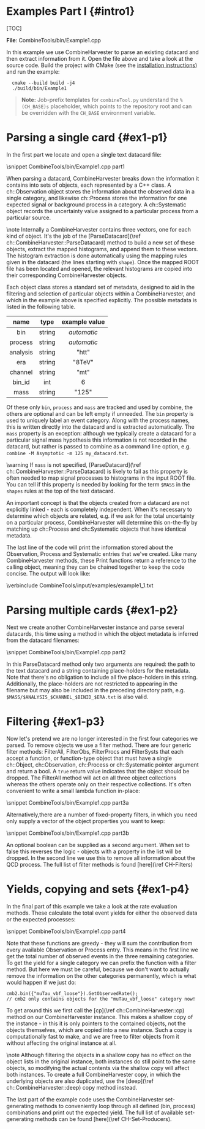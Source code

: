 Examples Part I {#intro1}
=========================

[TOC]


**File**: CombineTools/bin/Example1.cpp

  In this example we use CombineHarvester to parse an existing datacard and
  then extract information from it. Open the file above and take a look at the
  source code. Build the project with CMake (see the
  [installation instructions](../README.md#installation)) and run the
  example:

      cmake --build build -j4
      ./build/bin/Example1

> **Note:** Job-prefix templates for `combineTool.py` understand the
> `%(CH_BASE)s` placeholder, which points to the repository root and can be
> overridden with the `CH_BASE` environment variable.

Parsing a single card {#ex1-p1}
===============================
In the first part we locate and open a single text datacard file:

\snippet CombineTools/bin/Example1.cpp part1

When parsing a datacard, CombineHarvester breaks down the information it contains into sets of objects, each represented by a C++ class. A ch::Observation object stores the information about the observed data in a single category, and likewise ch::Process stores the information for one expected signal or background process in a category. A ch::Systematic object records the uncertainty value assigned to a particular process from a particular source.

\note Internally a CombineHarvester contains three vectors, one for each kind of object. It's the job of the [ParseDatacard](\ref ch::CombineHarvester::ParseDatacard) method to build a new set of these objects, extract the mapped histograms, and append them to these vectors. The histogram extraction is done automatically using the mapping rules given in the datacard (the lines starting with `shape`). Once the mapped ROOT file has been located and opened, the relevant histograms are copied into their corresponding CombineHarvester objects.

Each object class stores a standard set of metadata, designed to aid in the filtering and selection of particular objects within a CombineHarvester, and which in the example above is specified explicitly. The possible metadata is listed in the following table.

 | name         | type       | example value |
 | :----------: | :--------: | :----------:  |
 | bin          | string     | *automatic*   |
 | process      | string     | *automatic*   |
 | analysis     | string     | "htt"         |
 | era          | string     | "8TeV"        |
 | channel      | string     | "mt"          |
 | bin_id       | int        | 6             |
 | mass         | string     | "125"         |

 Of these only `bin`, `process` and `mass` are tracked and used by combine, the others are optional and can be left empty if unneeded. The `bin` property is used to uniquely label an event category. Along with the process names, this is written directly into the datacard and is extracted automatically. The `mass` property is an exception: although we typically create a datacard for a particular signal mass hypothesis this information is not recorded in the datacard, but rather is passed to combine as a command line option, e.g. `combine -M Asymptotic -m 125 my_datacard.txt`.

 \warning If `mass` is not specified, [ParseDatacard](\ref ch::CombineHarvester::ParseDatacard) is likely to fail as this property is often needed to map signal processes to histograms in the input ROOT file. You can tell if this property is needed by looking for the term `$MASS` in the `shapes` rules at the top of the text datacard.

An important concept is that the objects created from a datacard are not explicitly linked - each is completely independent. When it's necessary to determine which objects are related, e.g. if we ask for the total uncertainty on a particular  process, CombineHarvester will determine this on-the-fly by matching up ch::Process and ch::Systematic objects that have identical metadata.

The last line of the code will print the information stored about the Observation, Process and Systematic entries that we've created. Like many CombineHarvester methods, these Print functions return a reference to the calling object, meaning they can be chained together to keep the code concise. The output will look like:

\verbinclude CombineTools/input/examples/example1_1.txt

Parsing multiple cards {#ex1-p2}
================================
Next we create another CombineHarvester instance and parse several datacards, this time using a method in which the object metadata is inferred from the datacard filenames:

\snippet CombineTools/bin/Example1.cpp part2

In this ParseDatacard method only two arguments are required: the path to the text datacard and a string containing place-holders for the metadata. Note that there's no obligation to include all five place-holders in this string. Additionally, the place-holders are not restricted to appearing in the filename but may also be included in the preceding directory path, e.g. `$MASS/$ANALYSIS_$CHANNEL_$BINID_$ERA.txt` is also valid.

Filtering {#ex1-p3}
===================
Now let's pretend we are no longer interested in the first four categories we parsed. To remove objects we use a filter method. There are four generic filter methods: FilterAll, FilterObs, FilterProcs and FilterSysts that each accept a function, or function-type object that must have a single ch::Object, ch::Observation, ch::Process or ch::Systematic pointer argument and return a bool. A `true` return value indicates that the object should be dropped. The FilterAll method will act on all three object collections whereas the others operate only on their respective collections. It's often convenient to write a small lambda function in-place:

\snippet CombineTools/bin/Example1.cpp part3a

Alternatively,there are a number of fixed-property filters, in which you need only supply a vector of the object properties you want to keep:

\snippet CombineTools/bin/Example1.cpp part3b

An optional boolean can be supplied as a second argument. When set to false this reverses the logic -  objects with a property in the list will be dropped. In the second line we use this to remove all information about the QCD process. The full list of filter methods is found [here](\ref CH-Filters)

Yields, copying and sets {#ex1-p4}
==================================
In the final part of this example we take a look at the rate evaluation methods. These calculate the total event yields for either the observed data or the expected processes:

\snippet CombineTools/bin/Example1.cpp part4

Note that these functions are greedy - they will sum the contribution from every available Observation or Process entry. This means in the first line we get the total number of observed events in the three remaining categories. To get the yield for a single category we can prefix the function with a filter method. But here we must be careful, because we don't want to actually remove the information on the other categories permanently, which is what would happen if we just do:

    cmb2.bin({"muTau_vbf_loose"}).GetObservedRate();
    // cmb2 only contains objects for the "muTau_vbf_loose" category now!

To get around this we first call the [cp](\ref ch::CombineHarvester::cp) method on our CombineHarvester instance. This makes a shallow copy of the instance - in this it is only pointers to the contained objects, not the objects themselves, which are copied into a new instance. Such a copy is computationally fast to make, and we are free to filter objects from it without affecting the original instance at all.

\note Although filtering the objects in a shallow copy has no effect on the object lists in the original instance, both instances do still point to the same objects, so modifying the actual contents via the shallow copy will affect both instances. To create a full CombineHarvester copy, in which the underlying objects are also duplicated, use the [deep](\ref ch::CombineHarvester::deep) copy method instead.

The last part of the example code uses the CombineHarvester set-generating methods to conveniently loop through all defined (bin, process) combinations and print out the expected yield. The full list of available set-generating methods can be found [here](\ref CH-Set-Producers).
